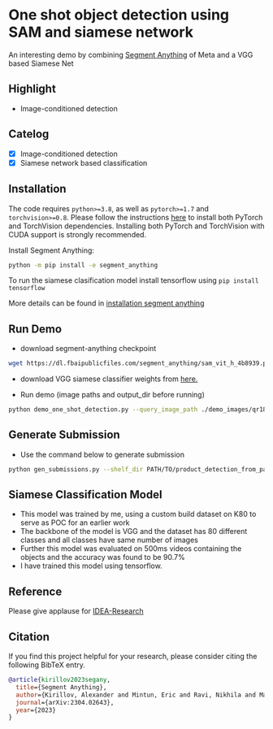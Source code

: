 # One shot object detection using SAM and siamese network
An interesting demo by combining [Segment Anything](https://ai.facebook.com/research/publications/segment-anything/) of Meta and a VGG based Siamese Net

## Highlight
- Image-conditioned detection

## Catelog
- [x] Image-conditioned detection
- [x] Siamese network based classification

## Installation
The code requires `python>=3.8`, as well as `pytorch>=1.7` and `torchvision>=0.8`. Please follow the instructions [here](https://pytorch.org/get-started/locally/) to install both PyTorch and TorchVision dependencies. Installing both PyTorch and TorchVision with CUDA support is strongly recommended.

Install Segment Anything:

```bash
python -m pip install -e segment_anything
```

To run the siamese clasification model install tensorflow using `pip install tensorflow`

More details can be found in [installation segment anything](https://github.com/facebookresearch/segment-anything#installation)

## Run Demo

- download segment-anything checkpoint
```bash
wget https://dl.fbaipublicfiles.com/segment_anything/sam_vit_h_4b8939.pth
```

- download VGG siamese classifier weights from <a href='https://drive.google.com/file/d/1AYirOgPosRgOu8qehsDKj2FaziT3jVFc/view?usp=sharing'> here. </a>

- Run demo (image paths and output_dir before running)
```bash
python demo_one_shot_detection.py --query_image_path ./demo_images/qr18.jpg --image_path ./demo_images/db3103.jpg --output_dir ./outputs 
```

## Generate Submission
- Use the command below to generate submission
```bash
python gen_submissions.py --shelf_dir PATH/TO/product_detection_from_packshots/shelf_images/  --query_dir .PATH/TO/product_detection_from_packshots/product_images
```

## Siamese Classification Model
- This model was trained by me, using a custom build dataset on K80 to serve as POC for an earlier work
- The backbone of the model is VGG and the dataset has 80 different classes and all classes have same number of images
- Further this model was evaluated on 500ms videos containing the objects and the accuracy was found to be 90.7%
- I have trained this model using tensorflow.

## Reference
Please give applause for [IDEA-Research](https://github.com/IDEA-Research/Grounded-Segment-Anything/tree/main/segment_anything)

## Citation
If you find this project helpful for your research, please consider citing the following BibTeX entry.
```BibTex
@article{kirillov2023segany,
  title={Segment Anything}, 
  author={Kirillov, Alexander and Mintun, Eric and Ravi, Nikhila and Mao, Hanzi and Rolland, Chloe and Gustafson, Laura and Xiao, Tete and Whitehead, Spencer and Berg, Alexander C. and Lo, Wan-Yen and Doll{\'a}r, Piotr and Girshick, Ross},
  journal={arXiv:2304.02643},
  year={2023}
}

```